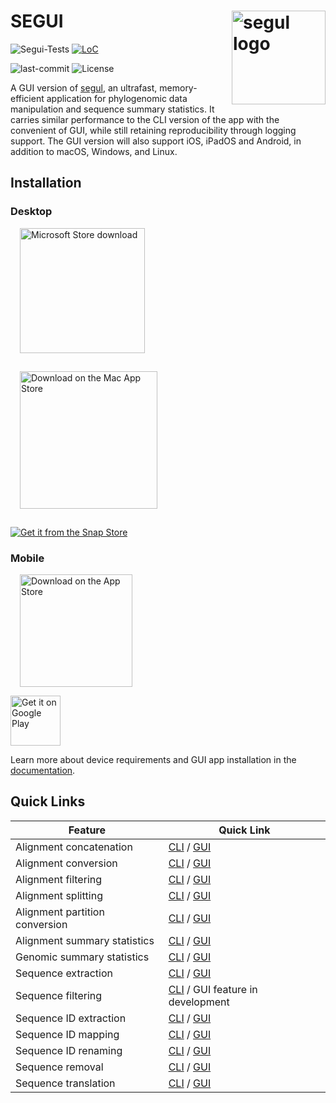 # SEGUI <img src="https://raw.githubusercontent.com/hhandika/segui/main/assets/launcher/iconDesktop.png" alt="segul logo" align="right" width="150"/>

![Segui-Tests](https://github.com/hhandika/segui/workflows/test/badge.svg)
[![LoC](https://tokei.rs/b1/github/hhandika/segui?category=code)](https://github.com/XAMPPRocky/tokei)

<!-- ![GH-Downloads](https://img.shields.io/github/downloads/hhandika/segui/total?color=blue&label=gh-release-downloads) -->

![last-commit](https://img.shields.io/github/last-commit/hhandika/segui)
![License](https://img.shields.io/github/license/hhandika/segui)

A GUI version of [segul](https://github.com/hhandika/segul), an ultrafast, memory-efficient application for phylogenomic data manipulation and sequence summary statistics. It carries similar performance to the CLI version of the app with the convenient of GUI, while still retaining reproducibility through logging support. The GUI version will also support iOS, iPadOS and Android, in addition to macOS, Windows, and Linux.

## Installation

### Desktop

[<img style="padding-left: 15" alt="Microsoft Store download" src="https://get.microsoft.com/images/en-us%20dark.svg" width="200" />](https://apps.microsoft.com/detail/SEGUI/9NP1BQ6FW9PW?mode=direct)

[<img
    style="padding: 15"
    src="https://tools.applemediaservices.com/api/badges/download-on-the-mac-app-store/black/en-us?size=250x83&amp;releaseDate=1716076800"
    alt="Download on the Mac App Store"
    width="220"
  />](https://apps.apple.com/us/app/segui/id6447999874?mt=12&amp;itsct=apps_box_badge&amp;itscg=30200)

[![Get it from the Snap Store](https://snapcraft.io/static/images/badges/en/snap-store-black.svg)](https://snapcraft.io/segui)

### Mobile

[<img style="padding-left: 15" src="https://tools.applemediaservices.com/api/badges/download-on-the-app-store/black/en-us?size=250x83&amp;releaseDate=1716076800" alt="Download on the App Store" width="180">](https://apps.apple.com/us/app/segui/id6447999874?itsct=apps_box_badge&amp;itscg=30200)

[<img
    alt="Get it on Google Play"
    src="https://play.google.com/intl/en_us/badges/static/images/badges/en_badge_web_generic.png"
    height="80"
  />](https://play.google.com/store/apps/details?id=com.hhandika.segui&pcampaignid=pcampaignidMKT-Other-global-all-co-prtnr-py-PartBadge-Mar2515-1)

Learn more about device requirements and GUI app installation in the [documentation](https://www.segul.app/docs/installation/install_gui).

## Quick Links

| Feature                        | Quick Link                                                                                                             |
| ------------------------------ | ---------------------------------------------------------------------------------------------------------------------- |
| Alignment concatenation        | [CLI](https://www.segul.app/docs/cli-usage/concat) / [GUI](https://www.segul.app/docs/gui-usage/align-concat)          |
| Alignment conversion           | [CLI](https://www.segul.app/docs/cli-usage/convert) / [GUI](https://www.segul.app/docs/gui-usage/align-convert)        |
| Alignment filtering            | [CLI](https://www.segul.app/docs/cli-usage/filter) / [GUI](https://www.segul.app/docs/gui-usage/align-filter)          |
| Alignment splitting            | [CLI](https://www.segul.app/docs/cli-usage/split) / [GUI](https://www.segul.app/docs/gui-usage/align-split)            |
| Alignment partition conversion | [CLI](https://www.segul.app/docs/cli-usage/part) / [GUI](https://www.segul.app/docs/gui-usage/align-partition)         |
| Alignment summary statistics   | [CLI](https://www.segul.app/docs/cli-usage/summary) / [GUI](https://www.segul.app/docs/gui-usage/align-summary)        |
| Genomic summary statistics     | [CLI](https://www.segul.app/docs/cli-usage/genomic) / [GUI](https://www.segul.app/docs/gui-usage/genomic)              |
| Sequence extraction            | [CLI](https://www.segul.app/docs/cli-usage/extract) / [GUI](https://www.segul.app/docs/gui-usage/sequence-extract)     |
| Sequence filtering             | [CLI](https://www.segul.app/docs/cli-usage/seq_filter) / GUI feature in development       |
| Sequence ID extraction         | [CLI](https://www.segul.app/docs/cli-usage/id) / [GUI](https://www.segul.app/docs/gui-usage/sequence-id)               |
| Sequence ID mapping            | [CLI](https://www.segul.app/docs/cli-usage/map) / [GUI](https://www.segul.app/docs/gui-usage/sequence-id-map)          |
| Sequence ID renaming           | [CLI](https://www.segul.app/docs/cli-usage/rename) / [GUI](https://www.segul.app/docs/gui-usage/sequence-rename)       |
| Sequence removal               | [CLI](https://www.segul.app/docs/cli-usage/remove) / [GUI](https://www.segul.app/docs/gui-usage/sequence-remove)       |
| Sequence translation           | [CLI](https://www.segul.app/docs/cli-usage/translate) / [GUI](https://www.segul.app/docs/gui-usage/sequence-translate) |
